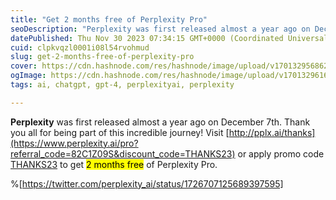 ```yaml
---
title: "Get 2 months free of Perplexity Pro"
seoDescription: "Perplexity was first released almost a year ago on December 7th. Thank you all for being part of this incredible journey! Visit http://pplx.ai/thanks or app"
datePublished: Thu Nov 30 2023 07:34:15 GMT+0000 (Coordinated Universal Time)
cuid: clpkvqzl0001i08l54rvohmud
slug: get-2-months-free-of-perplexity-pro
cover: https://cdn.hashnode.com/res/hashnode/image/upload/v1701329568622/5d1d89cd-4095-4140-92f4-c74fb644d415.png
ogImage: https://cdn.hashnode.com/res/hashnode/image/upload/v1701329616044/e9336fe7-d221-4caf-8e64-4d93f9928191.png
tags: ai, chatgpt, gpt-4, perplexityai, perplexity

---
```


**Perplexity** was first released almost a year ago on December 7th. Thank you all for being part of this incredible journey! Visit [http://pplx.ai/thanks](https://www.perplexity.ai/pro?referral_code=82C1Z09S&discount_code=THANKS23) or apply promo code [THANKS23](https://www.perplexity.ai/pro?referral_code=82C1Z09S&discount_code=THANKS23) to get <mark>2 months free</mark> of Perplexity Pro.

%[https://twitter.com/perplexity_ai/status/1726707125689397595]